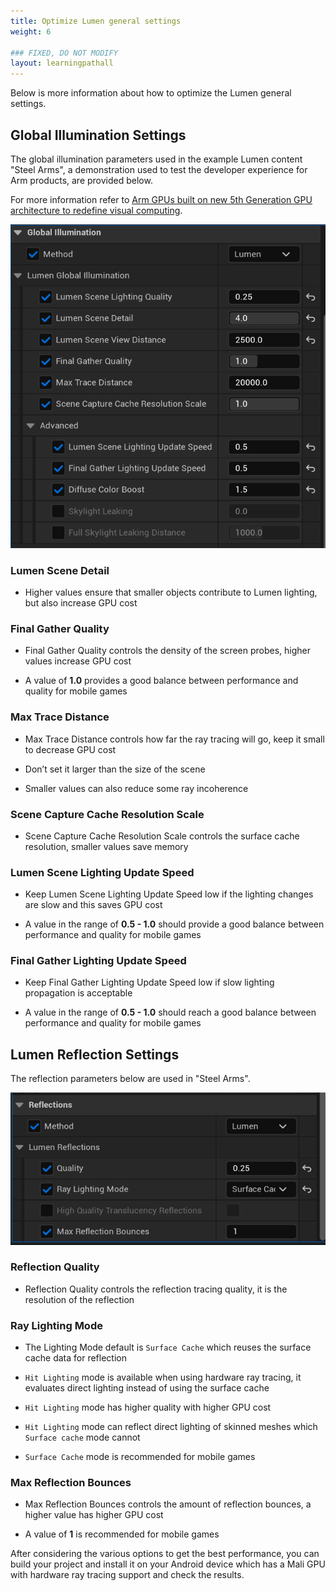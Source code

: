 ```yaml
---
title: Optimize Lumen general settings
weight: 6

### FIXED, DO NOT MODIFY
layout: learningpathall
---
```


Below is more information about how to optimize the Lumen general settings.

## Global Illumination Settings

The global illumination parameters used in the example Lumen content "Steel Arms", a demonstration used to test the developer experience for Arm products, are provided below. 

For more information refer to [Arm GPUs built on new 5th Generation GPU architecture to redefine visual computing](https://community.arm.com/arm-community-blogs/b/announcements/posts/arm-gpus-built-on-new-fifth-gen-architecture).

![Global settings #center](images/gl-setting.png)

### Lumen Scene Detail

- Higher values ensure that smaller objects contribute to Lumen lighting, but also increase GPU cost

### Final Gather Quality

- Final Gather Quality controls the density of the screen probes, higher values increase GPU cost 

- A value of **1.0** provides a good balance between performance and quality for mobile games

### Max Trace Distance

- Max Trace Distance controls how far the ray tracing will go, keep it small to decrease GPU cost

- Don’t set it larger than the size of the scene

- Smaller values can also reduce some ray incoherence

### Scene Capture Cache Resolution Scale

- Scene Capture Cache Resolution Scale controls the surface cache resolution, smaller values save memory

### Lumen Scene Lighting Update Speed

- Keep Lumen Scene Lighting Update Speed low if the lighting changes are slow and this saves GPU cost

- A value in the range of **0.5 - 1.0** should provide a good balance between performance and quality for mobile games

### Final Gather Lighting Update Speed

- Keep Final Gather Lighting Update Speed low if slow lighting propagation is acceptable

- A value in the range of **0.5 - 1.0** should reach a good balance between performance and quality for mobile games
 
## Lumen Reflection Settings

The reflection parameters below are used in "Steel Arms".

![Reflection #center](images/reflection-setting.png)

### Reflection Quality

- Reflection Quality controls the reflection tracing quality, it is the resolution of the reflection

### Ray Lighting Mode

- The Lighting Mode default is `Surface Cache` which reuses the surface cache data for reflection 

- `Hit Lighting` mode is available when using hardware ray tracing, it evaluates direct lighting instead of using the surface cache

- `Hit Lighting` mode has higher quality with higher GPU cost

- `Hit Lighting` mode can reflect direct lighting of skinned meshes which `Surface cache` mode cannot

- `Surface Cache` mode is recommended for mobile games

### Max Reflection Bounces

- Max Reflection Bounces controls the amount of reflection bounces, a higher value has higher GPU cost

- A value of **1** is recommended for mobile games

After considering the various options to get the best performance, you can build your project and install it on your Android device which has a Mali GPU with hardware ray tracing support and check the results.